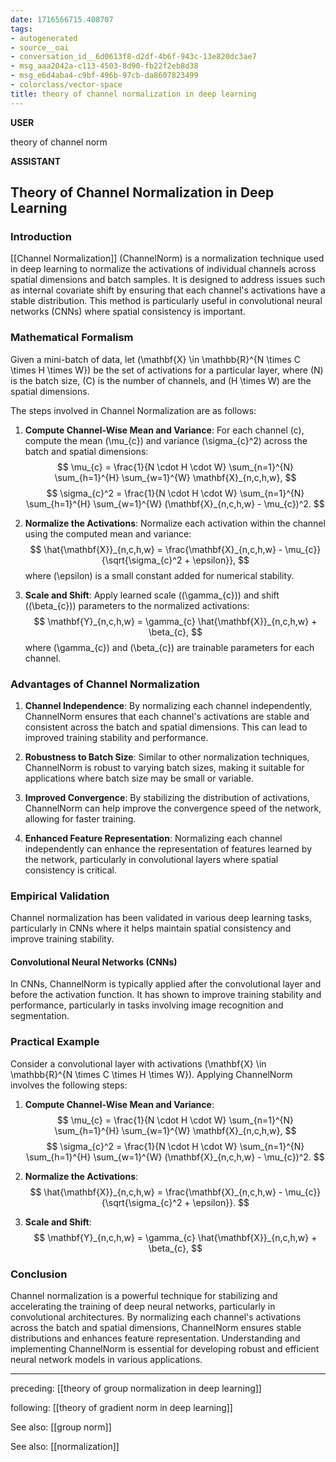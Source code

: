 ```yaml
---
date: 1716566715.408707
tags:
- autogenerated
- source__oai
- conversation_id__6d0613f8-d2df-4b6f-943c-13e820dc3ae7
- msg_aaa2042a-c113-4503-8d90-fb22f2eb8d38
- msg_e6d4aba4-c9bf-496b-97cb-da8607823499
- colorclass/vector-space
title: theory of channel normalization in deep learning
---
```


**USER**

theory of channel norm


**ASSISTANT**

## Theory of Channel Normalization in Deep Learning

### Introduction

[[Channel Normalization]] (ChannelNorm) is a normalization technique used in deep learning to normalize the activations of individual channels across spatial dimensions and batch samples. It is designed to address issues such as internal covariate shift by ensuring that each channel's activations have a stable distribution. This method is particularly useful in convolutional neural networks (CNNs) where spatial consistency is important.

### Mathematical Formalism

Given a mini-batch of data, let \(\mathbf{X} \in \mathbb{R}^{N \times C \times H \times W}\) be the set of activations for a particular layer, where \(N\) is the batch size, \(C\) is the number of channels, and \(H \times W\) are the spatial dimensions.

The steps involved in Channel Normalization are as follows:

1. **Compute Channel-Wise Mean and Variance**: For each channel \(c\), compute the mean \(\mu_{c}\) and variance \(\sigma_{c}^2\) across the batch and spatial dimensions:
   $$
   \mu_{c} = \frac{1}{N \cdot H \cdot W} \sum_{n=1}^{N} \sum_{h=1}^{H} \sum_{w=1}^{W} \mathbf{X}_{n,c,h,w},
   $$
   $$
   \sigma_{c}^2 = \frac{1}{N \cdot H \cdot W} \sum_{n=1}^{N} \sum_{h=1}^{H} \sum_{w=1}^{W} (\mathbf{X}_{n,c,h,w} - \mu_{c})^2.
   $$

2. **Normalize the Activations**: Normalize each activation within the channel using the computed mean and variance:
   $$
   \hat{\mathbf{X}}_{n,c,h,w} = \frac{\mathbf{X}_{n,c,h,w} - \mu_{c}}{\sqrt{\sigma_{c}^2 + \epsilon}},
   $$
   where \(\epsilon\) is a small constant added for numerical stability.

3. **Scale and Shift**: Apply learned scale (\(\gamma_{c}\)) and shift (\(\beta_{c}\)) parameters to the normalized activations:
   $$
   \mathbf{Y}_{n,c,h,w} = \gamma_{c} \hat{\mathbf{X}}_{n,c,h,w} + \beta_{c},
   $$
   where \(\gamma_{c}\) and \(\beta_{c}\) are trainable parameters for each channel.

### Advantages of Channel Normalization

1. **Channel Independence**: By normalizing each channel independently, ChannelNorm ensures that each channel's activations are stable and consistent across the batch and spatial dimensions. This can lead to improved training stability and performance.

2. **Robustness to Batch Size**: Similar to other normalization techniques, ChannelNorm is robust to varying batch sizes, making it suitable for applications where batch size may be small or variable.

3. **Improved Convergence**: By stabilizing the distribution of activations, ChannelNorm can help improve the convergence speed of the network, allowing for faster training.

4. **Enhanced Feature Representation**: Normalizing each channel independently can enhance the representation of features learned by the network, particularly in convolutional layers where spatial consistency is critical.

### Empirical Validation

Channel normalization has been validated in various deep learning tasks, particularly in CNNs where it helps maintain spatial consistency and improve training stability.

#### Convolutional Neural Networks (CNNs)

In CNNs, ChannelNorm is typically applied after the convolutional layer and before the activation function. It has shown to improve training stability and performance, particularly in tasks involving image recognition and segmentation.

### Practical Example

Consider a convolutional layer with activations \(\mathbf{X} \in \mathbb{R}^{N \times C \times H \times W}\). Applying ChannelNorm involves the following steps:

1. **Compute Channel-Wise Mean and Variance**:
   $$
   \mu_{c} = \frac{1}{N \cdot H \cdot W} \sum_{n=1}^{N} \sum_{h=1}^{H} \sum_{w=1}^{W} \mathbf{X}_{n,c,h,w},
   $$
   $$
   \sigma_{c}^2 = \frac{1}{N \cdot H \cdot W} \sum_{n=1}^{N} \sum_{h=1}^{H} \sum_{w=1}^{W} (\mathbf{X}_{n,c,h,w} - \mu_{c})^2.
   $$

2. **Normalize the Activations**:
   $$
   \hat{\mathbf{X}}_{n,c,h,w} = \frac{\mathbf{X}_{n,c,h,w} - \mu_{c}}{\sqrt{\sigma_{c}^2 + \epsilon}}.
   $$

3. **Scale and Shift**:
   $$
   \mathbf{Y}_{n,c,h,w} = \gamma_{c} \hat{\mathbf{X}}_{n,c,h,w} + \beta_{c},
   $$

### Conclusion

Channel normalization is a powerful technique for stabilizing and accelerating the training of deep neural networks, particularly in convolutional architectures. By normalizing each channel's activations across the batch and spatial dimensions, ChannelNorm ensures stable distributions and enhances feature representation. Understanding and implementing ChannelNorm is essential for developing robust and efficient neural network models in various applications.


---

preceding: [[theory of group normalization in deep learning]]  


following: [[theory of gradient norm in deep learning]]

See also: [[group norm]]


See also: [[normalization]]